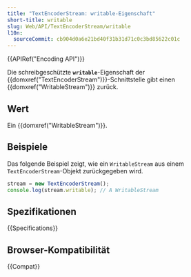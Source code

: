 ```yaml
---
title: "TextEncoderStream: writable-Eigenschaft"
short-title: writable
slug: Web/API/TextEncoderStream/writable
l10n:
  sourceCommit: cb904d0a6e21bd40f31b31d71c0c3bd85622c01c
---
```


{{APIRef("Encoding API")}}

Die schreibgeschützte **`writable`**-Eigenschaft der {{domxref("TextEncoderStream")}}-Schnittstelle gibt einen {{domxref("WritableStream")}} zurück.

## Wert

Ein {{domxref("WritableStream")}}.

## Beispiele

Das folgende Beispiel zeigt, wie ein `WritableStream` aus einem `TextEncoderStream`-Objekt zurückgegeben wird.

```js
stream = new TextEncoderStream();
console.log(stream.writable); // A WritableStream
```

## Spezifikationen

{{Specifications}}

## Browser-Kompatibilität

{{Compat}}
